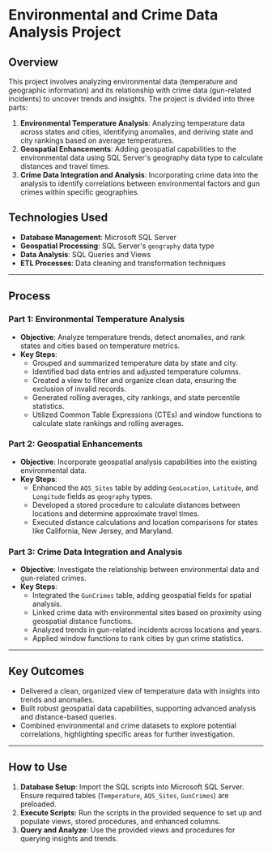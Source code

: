 # Environmental and Crime Data Analysis Project

## Overview
This project involves analyzing environmental data (temperature and geographic information) and its relationship with crime data (gun-related incidents) to uncover trends and insights. The project is divided into three parts:

1. **Environmental Temperature Analysis**: Analyzing temperature data across states and cities, identifying anomalies, and deriving state and city rankings based on average temperatures.
2. **Geospatial Enhancements**: Adding geospatial capabilities to the environmental data using SQL Server's geography data type to calculate distances and travel times.
3. **Crime Data Integration and Analysis**: Incorporating crime data into the analysis to identify correlations between environmental factors and gun crimes within specific geographies.

## Technologies Used
- **Database Management**: Microsoft SQL Server
- **Geospatial Processing**: SQL Server's `geography` data type
- **Data Analysis**: SQL Queries and Views
- **ETL Processes**: Data cleaning and transformation techniques

---

## Process

### Part 1: Environmental Temperature Analysis
- **Objective**: Analyze temperature trends, detect anomalies, and rank states and cities based on temperature metrics.
- **Key Steps**:
  - Grouped and summarized temperature data by state and city.
  - Identified bad data entries and adjusted temperature columns.
  - Created a view to filter and organize clean data, ensuring the exclusion of invalid records.
  - Generated rolling averages, city rankings, and state percentile statistics.
  - Utilized Common Table Expressions (CTEs) and window functions to calculate state rankings and rolling averages.

### Part 2: Geospatial Enhancements
- **Objective**: Incorporate geospatial analysis capabilities into the existing environmental data.
- **Key Steps**:
  - Enhanced the `AQS_Sites` table by adding `GeoLocation`, `Latitude`, and `Longitude` fields as `geography` types.
  - Developed a stored procedure to calculate distances between locations and determine approximate travel times.
  - Executed distance calculations and location comparisons for states like California, New Jersey, and Maryland.

### Part 3: Crime Data Integration and Analysis
- **Objective**: Investigate the relationship between environmental data and gun-related crimes.
- **Key Steps**:
  - Integrated the `GunCrimes` table, adding geospatial fields for spatial analysis.
  - Linked crime data with environmental sites based on proximity using geospatial distance functions.
  - Analyzed trends in gun-related incidents across locations and years.
  - Applied window functions to rank cities by gun crime statistics.

---

## Key Outcomes
- Delivered a clean, organized view of temperature data with insights into trends and anomalies.
- Built robust geospatial data capabilities, supporting advanced analysis and distance-based queries.
- Combined environmental and crime datasets to explore potential correlations, highlighting specific areas for further investigation.

---

## How to Use
1. **Database Setup**: Import the SQL scripts into Microsoft SQL Server. Ensure required tables (`Temperature`, `AQS_Sites`, `GunCrimes`) are preloaded.
2. **Execute Scripts**: Run the scripts in the provided sequence to set up and populate views, stored procedures, and enhanced columns.
3. **Query and Analyze**: Use the provided views and procedures for querying insights and trends.
